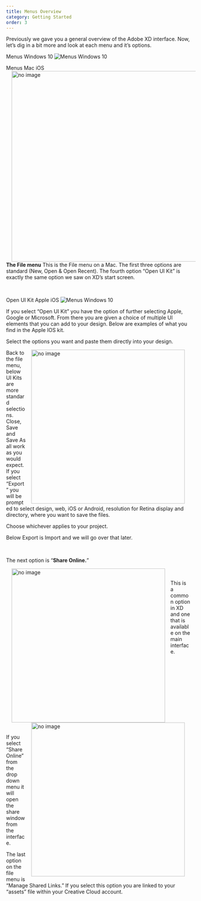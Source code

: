 ```yaml
---
title: Menus Overview
category: Getting Started
order: 3
---
```


Previously we gave you a general overview of the Adobe XD interface. Now, let’s dig in a bit more and look at each menu and it’s options.

Menus Windows 10
![Menus Windows 10](https://iwilfried.github.io/Adobe-XD-eBook/images/XD-Menu-01.png)  

  

Menus Mac iOS  
<img style="padding: 0px 15px; float: left" src="https://iwilfried.github.io/Adobe-XD-eBook/images/XD-Menu-Mac-01.png" alt="no image" width="520px"/>**The File menu** This is the File menu on a Mac. The first three options are standard (New, Open & Open Recent). The fourth option “Open UI Kit” is exactly the same option we saw on XD’s start screen. 

&nbsp;  

Open UI Kit Apple iOS
![Menus Windows 10](https://iwilfried.github.io/Adobe-XD-eBook/images/XD-Menu-02.png)

If you select “Open UI Kit” you have the option of further selecting Apple, Google or Microsoft. From there you are given a choice of multiple UI elements that you can add to your design. Below are examples of what you find in the Apple IOS kit. 
 
Select the options you want and paste them directly into your design. 

<img style="padding: 0px 15px; float: right" src="https://iwilfried.github.io/Adobe-XD-eBook/images/XD-Menu-03.png" alt="no image" height="420px"/>
Back to the file menu, below UI Kits are more standard selections. Close, Save and Save As all work as you would expect. If you select “Export” you will be prompted to select design, web, iOS or Android, resolution for Retina display and directory, where you want to save the files.

Choose whichever applies to your project.

Below Export is Import and we will go over that later. 

&nbsp;


The next option is “**Share Online.**” 

<img style="padding: 0px 15px; float: left" src="https://iwilfried.github.io/Adobe-XD-eBook/images/XD-Menu-Mac-03.png" alt="no image" height="420px"/>
&nbsp; 
&nbsp; 
&nbsp; 
&nbsp; 

This is a common option in XD and one that is available on the main interface. 
 
&nbsp;  

&nbsp;   

&nbsp;  

&nbsp;  

&nbsp;  

<img style="padding: 0px 15px; float: right" src="https://iwilfried.github.io/Adobe-XD-eBook/images/XD-Menu-Mac-04.png" alt="no image" height="420px"/>

&nbsp;
&nbsp;
&nbsp;
&nbsp;

 
If you select “Share Online” from the drop down menu it will open the share window from the interface.
 
 
 
 
The last option on the file menu is “Manage Shared Links.” If you select this option you are linked to your “assets” file within your Creative Cloud account. 

